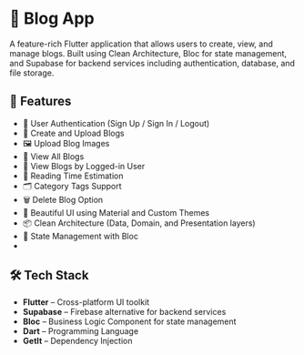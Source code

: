 # 📝 Blog App
A feature-rich Flutter application that allows users to create, view, and manage blogs. Built using Clean Architecture, Bloc for state management, and Supabase for backend services including authentication, database, and file storage.

## 🚀 Features
- 🔐 User Authentication (Sign Up / Sign In / Logout)
- 📝 Create and Upload Blogs
- 🖼 Upload Blog Images
- 📖 View All Blogs
- 👤 View Blogs by Logged-in User
- 🧠 Reading Time Estimation
- 🗂 Category Tags Support
- 🗑 Delete Blog Option
- 🎨 Beautiful UI using Material and Custom Themes
- 📦 Clean Architecture (Data, Domain, and Presentation layers)
- 🔄 State Management with Bloc
- 
## 🛠 Tech Stack
- **Flutter** – Cross-platform UI toolkit  
- **Supabase** – Firebase alternative for backend services  
- **Bloc** – Business Logic Component for state management  
- **Dart** – Programming Language  
- **GetIt** – Dependency Injection  
